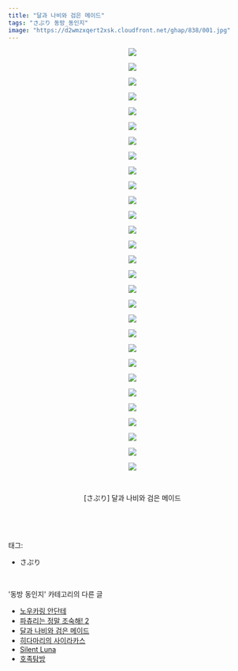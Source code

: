 ```yaml
---
title: "달과 나비와 검은 메이드"
tags: "さぷり 동방_동인지"
image: "https://d2wmzxqert2xsk.cloudfront.net/ghap/838/001.jpg"
---
```

<div class="article">
<p style="text-align: center; clear: none; float: none;"><img src="{{ site.imgserver11 }}/ghap/838/001.jpg"/></p>
<p style="text-align: center; clear: none; float: none;"><img src="{{ site.imgserver11 }}/ghap/838/002.jpg"/></p>
<p style="text-align: center; clear: none; float: none;"><img src="{{ site.imgserver11 }}/ghap/838/003.jpg"/></p>
<p style="text-align: center; clear: none; float: none;"><img src="{{ site.imgserver11 }}/ghap/838/004.jpg"/></p>
<p style="text-align: center; clear: none; float: none;"><img src="{{ site.imgserver11 }}/ghap/838/005.jpg"/></p>
<p style="text-align: center; clear: none; float: none;"><img src="{{ site.imgserver11 }}/ghap/838/006.jpg"/></p>
<p style="text-align: center; clear: none; float: none;"><img src="{{ site.imgserver11 }}/ghap/838/007.jpg"/></p>
<p style="text-align: center; clear: none; float: none;"><img src="{{ site.imgserver11 }}/ghap/838/008.jpg"/></p>
<p style="text-align: center; clear: none; float: none;"><img src="{{ site.imgserver11 }}/ghap/838/009.jpg"/></p>
<p style="text-align: center; clear: none; float: none;"><img src="{{ site.imgserver11 }}/ghap/838/010.jpg"/></p>
<p style="text-align: center; clear: none; float: none;"><img src="{{ site.imgserver11 }}/ghap/838/011.jpg"/></p>
<p style="text-align: center; clear: none; float: none;"><img src="{{ site.imgserver11 }}/ghap/838/012.jpg"/></p>
<p style="text-align: center; clear: none; float: none;"><img src="{{ site.imgserver11 }}/ghap/838/013.jpg"/></p>
<p style="text-align: center; clear: none; float: none;"><img src="{{ site.imgserver11 }}/ghap/838/014.jpg"/></p>
<p style="text-align: center; clear: none; float: none;"><img src="{{ site.imgserver11 }}/ghap/838/015.jpg"/></p>
<p style="text-align: center; clear: none; float: none;"><img src="{{ site.imgserver11 }}/ghap/838/016.jpg"/></p>
<p style="text-align: center; clear: none; float: none;"><img src="{{ site.imgserver11 }}/ghap/838/017.jpg"/></p>
<p style="text-align: center; clear: none; float: none;"><img src="{{ site.imgserver11 }}/ghap/838/018.jpg"/></p>
<p style="text-align: center; clear: none; float: none;"><img src="{{ site.imgserver11 }}/ghap/838/019.jpg"/></p>
<p style="text-align: center; clear: none; float: none;"><img src="{{ site.imgserver11 }}/ghap/838/020.jpg"/></p>
<p style="text-align: center; clear: none; float: none;"><img src="{{ site.imgserver11 }}/ghap/838/021.jpg"/></p>
<p style="text-align: center; clear: none; float: none;"><img src="{{ site.imgserver11 }}/ghap/838/022.jpg"/></p>
<p style="text-align: center; clear: none; float: none;"><img src="{{ site.imgserver11 }}/ghap/838/023.jpg"/></p>
<p style="text-align: center; clear: none; float: none;"><img src="{{ site.imgserver11 }}/ghap/838/024.jpg"/></p>
<p style="text-align: center; clear: none; float: none;"><img src="{{ site.imgserver11 }}/ghap/838/025.jpg"/></p>
<p style="text-align: center; clear: none; float: none;"><img src="{{ site.imgserver11 }}/ghap/838/026.jpg"/></p>
<p style="text-align: center; clear: none; float: none;"><img src="{{ site.imgserver11 }}/ghap/838/027.jpg"/></p>
<p style="text-align: center; clear: none; float: none;"><img src="{{ site.imgserver11 }}/ghap/838/028.jpg"/></p>
<p style="text-align: center; clear: none; float: none;"><img src="{{ site.imgserver11 }}/ghap/838/029.jpg"/></p>
<p style="text-align: center; clear: none; float: none;"><br/></p>
<p style="text-align: center; clear: none; float: none;">[さぷり] 달과 나비와 검은 메이드</p>
<p><br/></p>
</div><br/>
<div class="tagTrail">
<p>태그: </p>
<ul>
<li>さぷり</li>
</ul>
</div><br/>
<div class="another">
<p>'동방 동인지' 카테고리의 다른 글</p>
<ul>
<li><a href="/ghap_840">노우카링 안단테</a></li>
<li><a href="/ghap_839">파츄리는 정말 조숙해! 2</a></li>
<li><a href="/ghap_838">달과 나비와 검은 메이드</a></li>
<li><a href="/ghap_835">히다마리의 사이라카스</a></li>
<li><a href="/ghap_834">Silent Luna</a></li>
<li><a href="/ghap_833">호족탐방</a></li>
</ul>
</div><br/>
<div class="cb_module cb_fluid">
<div class="cb_wrt cb_profile">
</div><!-- commentList close -->
</div><br/>
